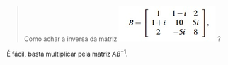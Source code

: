 > Como achar a inversa da matriz
>  ![matriz](teste_git.jpeg) 
>  ?

É fácil, basta multiplicar pela matriz $AB^{-1}$.
